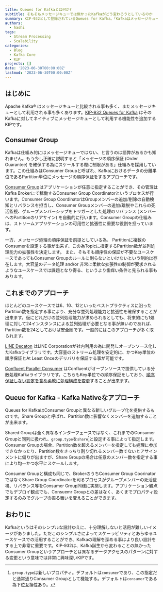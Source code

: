 ```yaml
---
title: Queues for Kafkaとは何か?
subtitle: そもそもメッセージキューでは無かったKafkaがどう変わろうとしているのか
summary: KIP-932として登録されているQueues for Kafka。「Kafkaはメッセージキューなのに何を今更？」という疑問も伺いますが、Kafkaは本質的にはメッセージキューではありません。そのKafkaにとってKIP-932はどういう変更なのかについて説明します。
authors:
  - hashi
tags:
  - Stream Processing
  - Scalability
categories: 
  - Blog
  - Kafka Core
  - KIP
projects: []
date: '2023-06-30T00:00:00Z'
lastmod: '2023-06-30T00:00:00Z'
---
```


## はじめに
Apache Kafka® はメッセージキューと比較される事も多く、またメッセージキューとして利用される事も多くあります。[KIP-932 Queues for Kafka](https://cwiki.apache.org/confluence/display/KAFKA/KIP-932%3A+Queues+for+Kafka) はそのKafkaに対してネイティブにメッセージキューとして利用する機能性を追加するKIPです。

## Consumer Group
Kafkaは仕組み的にはメッセージキューではない、と言うのは語弊があるかも知れません。もう少し正確に説明すると「メッセージの順序保証 (Order Guarantee) を確保する為にスケールする際に制限がある」仕組みを採用しています。この仕組みはConsumer Groupと呼ばれ、Kafkaにおけるデータの分離単位であるPartition単位にメッセージの順序保証をするアプローチです。

[Consumer Group](https://www.confluent.io/blog/dynamic-vs-static-kafka-consumer-rebalancing/)はアプリケーションが任意に指定することができ、その管理はKafka Brokerにて稼働するConsumer Group Coordinatorというプロセスが行います。Consumer Group CoordinatorはGroupメンバーの追加/削除の自動検知とリバランスを担当し、Consumer Groupメンバーの追加/離脱やこれらの死活監視、グループメンバーシップをトリガーとした処理のリバランス (メンバーへのPartitionのリアサイン) を自動的に行います。Consumer Groupの仕組みは、ストリームアプリケーションの可用性と拡張性に重要な役割を担っています。

一方、メッセージ処理の順序保証を前提としている為、 Partitionに複数のConsumerを設定する事が出来ず、この為Topicに指定するPartition数が並列処理能力の拡張性を決定します。 また、そもそも順序性の保証が不要なユースケースであってもConsumer Groupのルールに則らないといけないという制約は存在します。大容量のデータ処理 and/or 非常に柔軟な拡張性の制御が要求されるようなユースケースでは課題となり得る、というより歯痒い条件と見られる事もあります。

## これまでのアプローチ
ほとんどのユースケースでは6、10、12といったベストプラクティスに沿ったPartition数を指定する事により、充分な並列処理能力と拡張性を確保することが出来ます。仮にどれだけの並列処理能力が求められるとしても、将来的にも1処理に対して24インスタンスによる並列処理が必要となる事が無いのであれば、Partition数を24としておけば安全圏です。一般的にはこのアプローチが多く取られます。

[LINE Decaton](https://github.com/line/decaton) はLINE Corporationが社内利用の為に開発しオープンソース化したKafkaライブラリです。大容量のストリーム処理を安定的に、かつKey単位の順序保証とAt Least Onceのデリバリを保証する事が可能です。

[Confluent Parallel Consumer](https://github.com/confluentinc/parallel-consumer) はConfluentがオープンソースで提供している分散処理Kafkaライブラリです。こちらもKey単位での順序保証をしており、[順序保証しない設定を含め柔軟に処理構成を変更](https://www.confluent.io/blog/introducing-confluent-parallel-message-processing-client/)することが出来ます。

## Queue for Kafka - Kafka Nativeなアプローチ
Queues for KafkaはConsumer Groupと異なる新しいグループ化を提供するものです。Share Groupと呼ばれ、Partition数に影響なくメンバーを追加することが出来ます。

Shared Groupは全く異なるインターフェースではなく、これまでのConsumer Groupと同列に扱われ、`group.type`を`share`[^1]と設定する事によって指定します。Consumer Groupの場合、Partition数を超えるメンバーを指定しても処理に参加できなかったり、Partition数をきっちり割り切れるメンバー数でないとアサインメントに偏りが出ますが、Share Groupの場合は任意のメンバー数を指定する事により均一かつ水平にスケールします。

Consumer Groupと構成も同じで、BrokerのうちConsumer Group CoorinatorではなくShare Group Coordinatorを司るプロセスがグループメンバーの死活監視、リバランス等をConsumer Group同様に実施します。アプリケーション観点でもデプロイ観点でも、Consuemr Groupとの差はなく、あくまでプロパティ設定するのみでグループの振る舞いを変えることができます。

## おわりに
Kafkaというはそのシンプルな設計ゆえに、十分理解しないと活用が難しいイメージがありました。ただこのシンプルさによってスケーラビリティとあらゆるユースケースでの活用することができ、Kafkaの理解を深める事はより良い設計をする上で非常に重要です。KIP-932は、Kafka誕生から変わることの無かったConsumer Groupというアプローチとは異なるデータアクセスのパターンに対する変更という意味では非常に興味深いKIPです。

[^1]:`group.type`は新しいプロパティ。デフォルトは`consumer`であり、この指定だと通常通りConsumer Groupとして機能する。デフォルトは`consumer`である為下位互換性あり。


